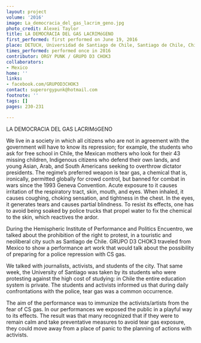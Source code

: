 ```yaml
---
layout: project
volume: '2016'
image: La_democracia_del_gas_lacrim_geno.jpg
photo_credit: Alexei Taylor
title: LA DEMOCRACIA DEL GAS LACRIMóGENO
first_performed: first performed on June 19, 2016
place: DETUCH, Universidad de Santiago de Chile, Santiago de Chile, Chile
times_performed: performed once in 2016
contributor: ORGY PUNK / GRUPO D3 CHOK3
collaborators:
- Mexico
home: ''
links:
- facebook.com/GRUPOD3CHOK3
contact: superorgypunk@hotmail.com
footnote: ''
tags: []
pages: 230-231

---
```


LA DEMOCRACIA DEL GAS LACRIMóGENO

We live in a society in which all citizens who are not in agreement with the government will have to know its repression; for example, the students who ask for free school in Chile, the Mexican mothers who look for their 43 missing children, Indigenous citizens who defend their own lands, and young Asian, Arab, and South Americans seeking to overthrow dictator presidents. The regime’s preferred weapon is tear gas, a chemical that is, ironically, permitted globally for crowd control, but banned for combat in wars since the 1993 Geneva Convention. Acute exposure to it causes irritation of the respiratory tract, skin, mouth, and eyes. When inhaled, it causes coughing, choking sensation, and tightness in the chest. In the eyes, it generates tears and causes partial blindness. To resist its effects, one has to avoid being soaked by police trucks that propel water to fix the chemical to the skin, which reactives the ardor.

During the Hemispheric Institute of Performance and Politics Encuentro, we talked about the prohibition of the right to protest, in a touristic and neoliberal city such as Santiago de Chile. GRUPO D3 CHOK3 traveled from Mexico to show a performance art work that would talk about the possibility of preparing for a police repression with CS gas.

We talked with journalists, activists, and students of the city. That same week, the University of Santiago was taken by its students who were protesting against the high cost of studying: in Chile the entire education system is private. The students and activists informed us that during daily confrontations with the police, tear gas was a common occurrence.

The aim of the performance was to immunize the activists/artists from the fear of CS gas. In our performances we exposed the public in a playful way to its effects. The result was that many recognized that if they were to remain calm and take preventative measures to avoid tear gas exposure, they could move away from a place of panic to the planning of actions with activists.
